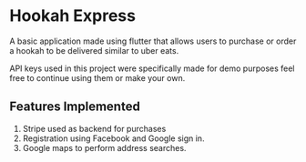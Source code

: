 # Hookah Express


A basic application made using flutter that allows users to purchase or order a hookah to be delivered similar to uber eats. 

API keys used in this project were specifically made for demo purposes feel free to continue using them or make your own.

## Features Implemented

1) Stripe used as backend for purchases
2) Registration using Facebook and Google sign in.
3) Google maps to perform address searches.
